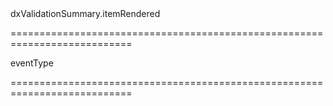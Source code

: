 <!--id-->dxValidationSummary.itemRendered<!--/id-->
===========================================================================
<!--hidden--><!--/hidden-->
<!--type-->eventType<!--/type-->
===========================================================================

